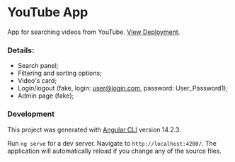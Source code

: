 # YouTube App

App for searching videos from YouTube. <a href="https://sashapt.github.io/You-tube-app/">View Deployment</a>.

### Details:
- Search panel;
- Filtering and sorting options;
- Video's card;
- Login/logout (fake, login: user@login.com, password: User_Password1);
- Admin page (fake);

### Development

This project was generated with [Angular CLI](https://github.com/angular/angular-cli) version 14.2.3.

Run `ng serve` for a dev server. Navigate to `http://localhost:4200/`. The application will automatically reload if you change any of the source files.







